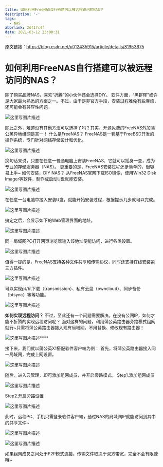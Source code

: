 ```yaml
---
title: 如何利用FreeNAS自行搭建可以被远程访问的NAS？
description: '-'
tags:
  - NAS
abbrlink: 2d417c4f
date: 2021-03-12 23:00:31
---
```




原文链接：https://blog.csdn.net/u012435915/article/details/81953675



# 如何利用FreeNAS自行搭建可以被远程访问的NAS？

除了购买品牌NAS，喜欢“折腾”的小伙伴还会选择DIY。
软件方面，“黑群晖”或许是大家最为熟悉的方案之一。不过，由于是非官方手段，安装过程难免有些麻烦，还可能会有兼容性问题。

![**这里写图片描述**](http://blog.cdn.ionluo.cn/blog/20180823012208128)

除此之外，难道没有其他方法可以选择了吗？其实，开源免费的FreeNAS外加蒲公英异地组网是其一！
什么是FreeNAS？
FreeNAS是一套基于FreeBSD开发的操作系统，专门针对网络存储设计和优化。

![这里写图片描述](http://blog.cdn.ionluo.cn/blog/20180823012309734)

换句话来说，只要在任意一普通电脑上安装FreeNAS，它就可以摇身一变，成为专业的存储服务器（NAS）。
更重要的是，FreeNAS安装过程还挺简单的，很容易上手~
如何安装，DIY NAS？
从FreeNAS官网下载ISO镜像，使用Win32 Disk Imager等软件，制作成启动U盘就能安装。

![这里写图片描述](http://blog.cdn.ionluo.cn/blog/20180823012338604)

在任意一台电脑中接入安装U盘，就能开始安装过程，根据提示几步就可以完成。

![这里写图片描述](http://blog.cdn.ionluo.cn/blog/20180823012407880)

搞定之后，会显示如下的Web管理界面的地址。

![这里写图片描述](http://blog.cdn.ionluo.cn/blog/20180823012414763)

同一局域网PC打开网页浏览器输入该地址便能访问，进行各类设置。

![这里写图片描述](http://blog.cdn.ionluo.cn/blog/20180823012422202)

值得一提的是，FreeNAS支持各种文件共享和传输协议，同时还支持在线安装第三方插件。

![这里写图片描述](http://blog.cdn.ionluo.cn/blog/20180823012434629)

可以实现pt/bt下载（transmission）、私有云盘（owncloud）、同步备份（btsync）等等功能。

![这里写图片描述](http://blog.cdn.ionluo.cn/blog/20180823012441968)

**如何实现远程访问？**
不过，至此还有一个问题需要解决。在没有公网IP，如何才能不折腾的实现远程访问呢？
面对这样的问题，利用蒲公英路由器旁路模式组网就行~只需将蒲公英路由器接入现有局域网，不用替换、修改现有路由器！

![这里写图片描述](http://blog.cdn.ionluo.cn/blog/20180823012513137)****

接下来，我们就以蒲公英X1搭配软件客户端为例：
首先，将蒲公英路由器接入同一局域网，完成上网设置。

![这里写图片描述](http://blog.cdn.ionluo.cn/blog/20180823012520713)

随后，进入云管理，即可添加组网成员，并开启旁路模式。
Step1.添加组网成员

![这里写图片描述](http://blog.cdn.ionluo.cn/blog/2018082301253216)

Step2.开启旁路设置

![这里写图片描述](http://blog.cdn.ionluo.cn/blog/20180823012555624)

此时，远程PC、手机只需登录软件客户端，通过NAS的局域网IP就能访问到其中的共享文件~

![这里写图片描述](http://blog.cdn.ionluo.cn/blog/20180823012604260)

![这里写图片描述](http://blog.cdn.ionluo.cn/blog/20180823012611998)


如果组网成员之间处于P2P模式连接，传输文件取决于双方带宽，完全不会有限速哦~